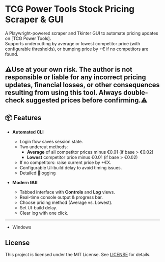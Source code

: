 # TCG Power Tools Stock Pricing Scraper & GUI

A Playwright-powered scraper and Tkinter GUI to automate pricing updates on [TCG Power Tools].  
Supports undercutting by average or lowest competitor price (with configurable thresholds), or bumping price by +€ if no competitors are found.


⚠️Use at your own risk. The author is not responsible or liable for any incorrect pricing updates, financial losses, or other consequences resulting from using this tool. Always double-check suggested prices before confirming.⚠️
---

## 📦 Features

- **Automated CLI**  
  - Login flow saves session state.  
  - Two undercut methods:  
    - **Average** of all competitor prices minus €0.01 (if base > €0.02)  
    - **Lowest** competitor price minus €0.01 (if base > €0.02)  
  - If no competitors: raise current price by +€X.  
  - Configurable UI-build delay to avoid timing issues.  
  - Detailed 📝logging

- **Modern GUI**  
  - Tabbed interface with **Controls** and **Log** views.  
  - Real-time console output & progress bar.  
  - Choose pricing method (Average vs. Lowest).  
  - Set UI-build delay.  
  - Clear log with one click.  

---
- Windows  

## License

This project is licensed under the MIT License. See [LICENSE](LICENSE) for details.

